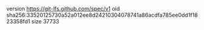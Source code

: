 version https://git-lfs.github.com/spec/v1
oid sha256:33520125730a52a012ee8d24210304078741a86acdfa785ee0dd1f1823358fd1
size 37733
